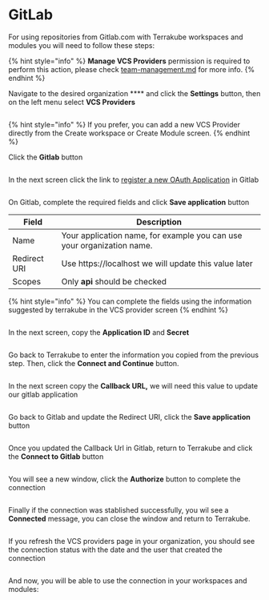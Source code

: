 # GitLab

For using repositories from Gitlab.com with Terrakube workspaces and modules you will need to follow these steps:

{% hint style="info" %}
**Manage VCS Providers** permission is required to perform this action, please check [team-management.md](../organizations/team-management.md "mention") for more info.
{% endhint %}



Navigate to the desired organization **** and click the **Settings** button, then on the left menu select **VCS Providers**&#x20;

<figure><img src="../../.gitbook/assets/image (14) (2).png" alt=""><figcaption></figcaption></figure>

{% hint style="info" %}
If you prefer, you can add a new VCS Provider directly from the Create workspace or Create Module screen.&#x20;
{% endhint %}

Click the **Gitlab** button

<figure><img src="../../.gitbook/assets/image (4) (1).png" alt=""><figcaption></figcaption></figure>

In the next screen click the link to [register a new OAuth Application](https://gitlab.com/-/profile/applications) in Gitlab

<figure><img src="../../.gitbook/assets/image (1) (1).png" alt=""><figcaption></figcaption></figure>

On Gitlab, complete the required fields and click **Save application** button

| Field        | Description                                                            |
| ------------ | ---------------------------------------------------------------------- |
| Name         | Your application name, for example you can use your organization name. |
| Redirect URI | Use https://localhost we will update this value later                  |
| Scopes       | Only **api** should be checked                                         |

{% hint style="info" %}
You can complete the fields using the information suggested by terrakube in the VCS provider screen
{% endhint %}

<figure><img src="../../.gitbook/assets/image (55).png" alt=""><figcaption></figcaption></figure>

In the next screen, copy the **Application ID** and **Secret**

<figure><img src="../../.gitbook/assets/image (2) (1).png" alt=""><figcaption></figcaption></figure>

Go back to Terrakube to enter the information you copied from the previous step. Then, click the **Connect and Continue** button.

<figure><img src="../../.gitbook/assets/image (3) (5).png" alt=""><figcaption></figcaption></figure>

In the next screen copy the **Callback URL,** we will need this value to update our gitlab application

<figure><img src="../../.gitbook/assets/image (9) (3).png" alt=""><figcaption></figcaption></figure>

Go back to Gitlab and update the Redirect URI, click the **Save application** button

<figure><img src="../../.gitbook/assets/image (8) (1).png" alt=""><figcaption></figcaption></figure>

Once you updated the Callback Url in Gitlab, return to Terrakube and click the **Connect to Gitlab** button

<figure><img src="../../.gitbook/assets/image (56).png" alt=""><figcaption></figcaption></figure>

You will see a new window, click the **Authorize** button to complete the connection

<figure><img src="../../.gitbook/assets/image (14).png" alt=""><figcaption></figcaption></figure>

Finally if the connection was stablished successfully, you wil see a **Connected** message, you can close the window and return to Terrakube.

<figure><img src="../../.gitbook/assets/image (57).png" alt=""><figcaption></figcaption></figure>

If you refresh the VCS providers page in your organization, you should see the connection status with the date and the user that created the connection

<figure><img src="../../.gitbook/assets/image (13) (4).png" alt=""><figcaption></figcaption></figure>

And now, you will be able to use the connection in your workspaces and modules:

<figure><img src="../../.gitbook/assets/image (11).png" alt=""><figcaption></figcaption></figure>
